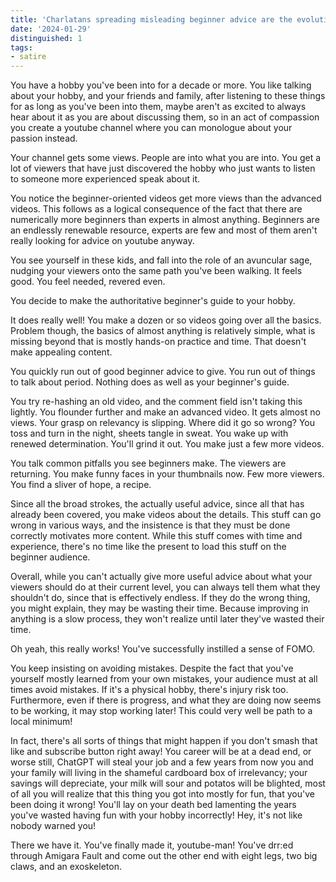 ```yaml
---
title: 'Charlatans spreading misleading beginner advice are the evolutionary crabs of youtube content creators'
date: '2024-01-29'
distinguished: 1
tags:
- satire
---
```


You have a hobby you've been into for a decade or more.  You like talking about your hobby, and your friends and family, after listening to these things for as long as you've been into them, maybe aren't as excited to always hear about it as you are about discussing them, so in an act of compassion you create a youtube channel where you can monologue about your passion instead.

Your channel gets some views. People are into what you are into.  You get a lot of viewers that have just discovered the hobby who just wants to listen to someone more experienced speak about it.

You notice the beginner-oriented videos get more views than the advanced videos.  This follows as a logical consequence of the fact that there are numerically more beginners than experts in almost anything.  Beginners are an endlessly renewable resource, experts are few and most of them aren't really looking for advice on youtube anyway.

You see yourself in these kids, and fall into the role of an avuncular sage, nudging your viewers onto the same path you've been walking.  It feels good.  You feel needed, revered even.

You decide to make the authoritative beginner's guide to your hobby.

It does really well!  You make a dozen or so videos going over all the basics.  Problem though, the basics of almost anything is relatively simple, what is missing beyond that is mostly hands-on practice and time.  That doesn't make appealing content.

You quickly run out of good beginner advice to give.  You run out of things to talk about period.  Nothing does as well as your beginner's guide.

You try re-hashing an old video, and the comment field isn't taking this lightly.  You flounder further and make an advanced video.  It gets almost no views.  Your grasp on relevancy is slipping.  Where did it go so wrong?  You toss and turn in the night, sheets tangle in sweat.  You wake up with renewed determination.  You'll grind it out.  You make just a few more videos.

You talk common pitfalls you see beginners make.  The viewers are returning.  You make funny faces in your thumbnails now.  Few more viewers.  You find a sliver of hope, a recipe.

Since all the broad strokes, the actually useful advice, since all that has already been covered, you make videos about the details.  This stuff can go wrong in various ways, and the insistence is that they must be done correctly motivates more content.  While this stuff comes with time and experience, there's no time like the present to load this stuff on the beginner audience.

Overall, while you can't actually give more useful advice about what your viewers should do at their current level, you can always tell them what they shouldn't do, since that is effectively endless.  If they do the wrong thing, you might explain, they may be wasting their time.  Because improving in anything is a slow process, they won't realize until later they've wasted their time.

Oh yeah, this really works!  You've successfully instilled a sense of FOMO.

You keep insisting on avoiding mistakes.  Despite the fact that you've yourself mostly learned from your own mistakes, your audience must at all times avoid mistakes.  If it's a physical hobby, there's injury risk too.  Furthermore, even if there is progress, and what they are doing now seems to be working, it may stop working later!  This could very well be path to a local minimum!

In fact, there's all sorts of things that might happen if you don't smash that like and subscribe button right away!  You career will be at a dead end, or worse still, ChatGPT will steal your job and a few years from now you and your family will living in the shameful cardboard box of irrelevancy; your savings will depreciate, your milk will sour and potatos will be blighted, most of all you will realize that this thing you got into mostly for fun, that you've been doing it wrong! You'll lay on your death bed lamenting the years you've wasted having fun with your hobby  incorrectly!  Hey, it's not like nobody warned you!

There we have it.  You've finally made it, youtube-man!  You've drr:ed through Amigara Fault and come out the other end with eight legs, two big claws, and an exoskeleton.
